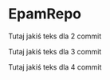 # EpamRepo


Tutaj jakiś teks dla 2 commit

Tutaj jakiś teks dla 3 commit

Tutaj jakiś teks dla 4 commit